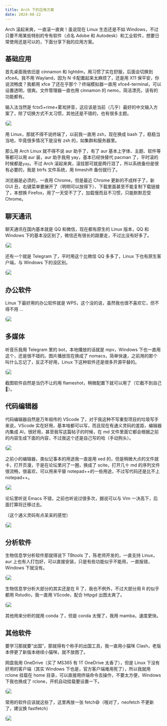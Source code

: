 ```yaml
---
title: Arch 下的应用方案
date: 2024-08-22
---
```


Arch 滚起来爽，一直滚一直爽！虽说现在 Linux 生态还是不如 Windows，不过只要不用某些特别的专有软件（点名 Adobe 和 Autodesk）和工业软件，想要日常使用还是可以的，下面分享下我的应用方案。

<!--more-->

## 基础应用

首先桌面我依旧是 cinnamon 和 lightdm，用习惯了实在舒服，后面会切换到 xfce4。我不用 Wayland，因为 N 卡配置起来太麻烦了，还是用 X11 保平安，你说流畅度？我都用 xfce 了还在乎那个？终端模拟器一直用 xfce4-terminal，可以设置透明，很爽。文件管理器一直也用 cinnamon 的 nemo，简洁漂亮，该有的功能都有。

输入法当然是 fctx5+rime+雾凇拼音，这应该是当前（几乎）最好的中文输入方案了，除了切换方式不太习惯，其他还是不错的，也有很多主题。

!![](https://images.yuanj.top/202408221044951.png)

用 Linux，那就不得不说终端了，以前我一直用 zsh，现在换成 bash 了，稳稳当当地，毕竟很多情况下是没有 zsh 的，如集群和服务器里。

那么用 Arch Linux 就不得不说 aur 助手了，有了 aur 基本上字体、主题、软件等等都可以用 aur 装，aur 助手我用 yay，基本已经快替代 pacman 了，平时滚的时候都是`yay`。不过 Arch 滚起来爽，滚挂那可就是两行泪了，所以系统备份是很有必要的，我是 btrfs 文件系统，用 timeshift 备份就行了。

浏览器是必须的，一直用 Chrome，但是最近 Chrome 更新的不成样子了，新 GUI 丑，右键菜单要展开了（明明可以放得下）、下载里面甚至不能复制下载链接了，本想换 Firefox，用了一天受不了了，加载慢而且不习惯，只能默默忍受 Chrome。

## 聊天通讯

聊天通讯在国内基本就是 QQ 和微信，现在都有原生的 Linux 版本，QQ 和 Windows 下的基本没区别了，微信还有很长的路要走，不过比没有好多了。

!![](https://images.yuanj.top/202408221049870.png)

还有一个就是 Telegram 了，平时用这个比微信 QQ 多多了，Linux 下也有原生客户端，与 Windows 下的没区别。

!![](https://images.yuanj.top/202408221050382.png)

## 办公软件

Linux 下最好用的办公软件就是 WPS，这个没的说，虽然我也很不喜欢它，但不得不用 ...

!![](https://images.yuanj.top/202408221051587.png)

## 多媒体

听音乐我用 Telegram 里的 bot，本地播放的话就是 mpv，Windows 下也一直用这个，还是很不错的。图片播放现在换成了 nomacs，简单快速，之前用的那个叫什么忘记了，反正不好用，Linux 下这种软件还是很多开源平替的。

!![](https://images.yuanj.top/202408221054794.png)

截图软件自然是当仍不让的用 flameshot，稍微配置下就可以用了（它截不到自己🤣）。

## 代码编辑器

代码编辑器自然是万年祖传的 VScode 了，对于我这种不写重型项目的垃圾写手来说，VScode 实在好用，基本啥都可以写，而且现在有通义灵码的差距，编辑器内集成 AI，很好用，甚至我写这篇帖子的时候，在 md 文件里面它都会根据之前的内容生成下面的内容，不过我这个还是自己写的哈（手动狗头）。

!![](https://images.yuanj.top/202408221056522.png)

之前小的编辑器，类似记事本的用途我一直是用 xed 的，但是稍微大点的文件就卡，打开页漫，于是在论坛里问了一圈，换成了 scite，打开几十 md 的序列文件很流畅，很喜欢，可以用来平替 notepad++的一些用途，不过写代码还是比不上 notepad++。

!![](https://images.yuanj.top/202408221058731.png)

论坛里听说 Emacs 不错，之前也听说过很多次，据说可以与 Vim 一决高下，后面打算将迁移过去。

（这个通义灵码有点呆呆的感觉）

!![](https://images.yuanj.top/202408221104142.png)

## 分析软件

生物信息学分析软件那就得说下 TBtools 了，陈老师开发的，一直支持 Linux，aur 上也有人打包好，可以直接安装，只是有些功能似乎不能用，一直报错，Windows 下就没有。

!![](https://images.yuanj.top/202408221102957.png)

生物信息学分析大部分的其实还是在 R 了，我也不例外，不过大部分用 R 的似乎都用 Rstudio，我一直用 VScode，配合 httpgd 出图太爽了。

!![](https://images.yuanj.top/202408221201688.png)

其他用来分析的就用 conda 了，但是 conda 太慢了，我用 mamba，速度更快。

## 其他软件

要学习那就要“出国”，那就得有个称手的出国工具，我一直用小猫咪 Clash，老版本停更了新版本继续小猫咪，就不放图了。

网盘我用 OneDrive（买了 MS365 有 1T OneDrive 太香了），但是 Linux 下没有好用的客户端（其实 Windows 下也是，官方客户端难用死了），所以我就用 rclone 挂载在 home 目录，可以直接用终端命令去操作，不要太方便，Windows 下我也换成了 rclone，开机自动挂载要设置一下。

!![](https://images.yuanj.top/202408221155566.png)

常用的软件应该就这些了，这里再放一张 fetch😄（哦对了，neofetch 不更新了，建议换 fastfetch）

!![](https://images.yuanj.top/202408221156834.png)